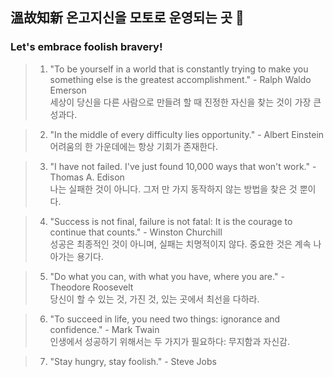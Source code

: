 ## 溫故知新 온고지신을 모토로 운영되는 곳 🍊

### Let's embrace foolish bravery!

>1. "To be yourself in a world that is constantly trying to make you something else is the greatest accomplishment." - Ralph Waldo Emerson   
>세상이 당신을 다른 사람으로 만들려 할 때 진정한 자신을 찾는 것이 가장 큰 성과다.

>2. "In the middle of every difficulty lies opportunity." - Albert Einstein   
>어려움의 한 가운데에는 항상 기회가 존재한다.

>3. "I have not failed. I've just found 10,000 ways that won't work." - Thomas A. Edison   
>나는 실패한 것이 아니다. 그저 만 가지 동작하지 않는 방법을 찾은 것 뿐이다.

>4. "Success is not final, failure is not fatal: It is the courage to continue that counts." - Winston Churchill   
>성공은 최종적인 것이 아니며, 실패는 치명적이지 않다. 중요한 것은 계속 나아가는 용기다.

>5. "Do what you can, with what you have, where you are." - Theodore Roosevelt   
>당신이 할 수 있는 것, 가진 것, 있는 곳에서 최선을 다하라.

>6. "To succeed in life, you need two things: ignorance and confidence." - Mark Twain   
>인생에서 성공하기 위해서는 두 가지가 필요하다: 무지함과 자신감.

>7. "Stay hungry, stay foolish." - Steve Jobs
